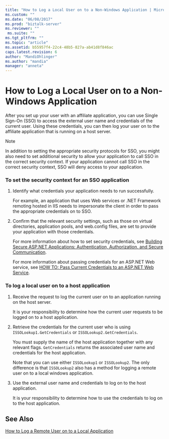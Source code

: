 ```yaml
---
title: "How to Log a Local User on to a Non-Windows Application | Microsoft Docs"
ms.custom: ""
ms.date: "06/08/2017"
ms.prod: "biztalk-server"
ms.reviewer: ""
 ms.suite: ""
ms.tgt_pltfrm: ""
ms.topic: "article"
ms.assetid: b55957f4-22c4-48b5-827a-ab41d8f846ac
caps.latest.revision: 6
author: "MandiOhlinger"
ms.author: "mandia"
manager: "anneta"
---
```

# How to Log a Local User on to a Non-Windows Application
After you set up your user with an affiliate application, you can use Single Sign-On (SSO) to access the external user name and credentials of the current user. Using these credentials, you can then log your user on to the affiliate application that is running on a host server.  
  
> [!NOTE]
>  In addition to setting the appropriate security protocols for SSO, you might also need to set additional security to allow your application to call SSO in the correct security context. If your application cannot call SSO in the correct security context, SSO will deny access to your application.  
  
### To set the security context for an SSO application  
  
1.  Identify what credentials your application needs to run successfully.  
  
     For example, an application that uses Web services or .NET Framework remoting hosted in IIS needs to impersonate the client in order to pass the appropriate credentials on to SSO.  
  
2.  Confirm that the relevant security settings, such as those on virtual directories, application pools, and web.config files, are set to provide your application with those credentials.  
  
     For more information about how to set security credentials, see [Building Secure ASP.NET Applications: Authentication, Authorization, and Secure Communication](http://go.microsoft.com/fwlink/?LinkId=193906).  
  
     For more information about passing credentials for an ASP.NET Web service, see [HOW TO: Pass Current Credentials to an ASP.NET Web Service](http://go.microsoft.com/fwlink/?LinkId=193907).  
  
### To log a local user on to a host application  
  
1.  Receive the request to log the current user on to an application running on the host server.  
  
     It is your responsibility to determine how the current user requests to be logged on to a host application.  
  
2.  Retrieve the credentials for the current user who is using `ISSOLookup1.GetCredentials` or `ISSOLookup2.GetCredentials`.  
  
     You must supply the name of the host application together with any relevant flags. `GetCredentials` returns the associated user name and credentials for the host application.  
  
     Note that you can use either `ISSOLookup1` or `ISSOLookup2`. The only difference is that `ISSOLookup2` also has a method for logging a remote user on to a local windows application.  
  
3.  Use the external user name and credentials to log on to the host application.  
  
     It is your responsibility to determine how to use the credentials to log on to the host application.  
  
## See Also  
 [How to Log a Remote User on to a Local Application](../core/how-to-log-a-remote-user-on-to-a-local-application.md)